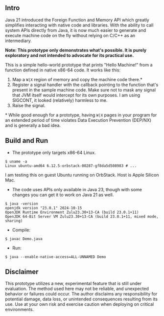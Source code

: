 ## Intro
Java 21 introduced the Foreign Function and Memory API which greatly simplifies interacting
with native code and libraries. With the ability to call system APIs directly from Java, it
is now much easier to generate and execute machine code on the fly without relying on C/C++
as an intermediary.

**Note: This prototype only demonstrates what's possible. It is purely exploratory and not
intended to advocate for its practical use.**

This is a simple hello-world prototype that prints "Hello Machine!" from a function defined
in native x86-64 code. It works like this:

1. Map a `W|X` region of memory and copy the machine code there.* 
2. Register a signal handler with the callback pointing to the function that's present
   in the sample machine code. Make sure not to mask any signal that JVM itself would
   intercept for its own purposes. I am using SIGCONT, it looked (relatively) harmless to me.
3. Raise the signal.

\* While good enough for a prototype, having `W|X` pages in your program for an extended period
   of time violates Data Execution Prevention (DEP/NX) and is generally a bad idea.

## Build and Run
* The prototype only targets x86-64 Linux.
```shell
$ uname -a
Linux ubuntu-amd64 6.12.5-orbstack-00287-gf8da5d508983 # ...
```
I am testing this on guest Ubuntu running on OrbStack. Host is Apple Silicon Mac.

* The code uses APIs only available in Java 23, though with some changes you can get it to work
  on Java 21 as well.
```shell
$ java -version
openjdk version "23.0.1" 2024-10-15
OpenJDK Runtime Environment Zulu23.30+13-CA (build 23.0.1+11)
OpenJDK 64-Bit Server VM Zulu23.30+13-CA (build 23.0.1+11, mixed mode, sharing)
```

* Compile:
```shell
$ javac Demo.java
```

* Run:
```shell
$ java --enable-native-access=ALL-UNNAMED Demo
```

## Disclaimer
This prototype utilizes a new, experimental feature that is still under evaluation. The method
used here may not be reliable, and unexpected behavior or failures could occur. The author
disclaims any responsibility for potential damage, data loss, or unintended consequences
resulting from its use. Use at your own risk and exercise caution when deploying on critical
environments.
